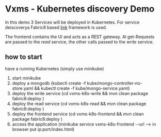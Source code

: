 # Vxms - Kubernetes discovery Demo

In this demo 3 Services will be deployed in Kubernetes. For service deiscoverya Fabric8 based [link](https://github.com/amoAHCP/k8sdiscovery) framework is used.

The frontend contains the UI and acts as a REST gateway. Al get-Requests are passed to the *read* service, the other calls passed to the *write* service.

## how to start
have a running Kubernetes (simply use minikube)
1. start minikube
2. deploy a mongodb (kubectl create -f kube/mongo-controller-no-store.yaml && kubectl create -f kube/mongo-service.yaml)
3. deploy the write service (cd vxms-k8s-write && mvn clean package fabric8:deploy )
4. deploy the read service (cd vxms-k8s-read && mvn clean package fabric8:deploy )
5. deploy the frontend service (cd vxms-k8s-frontend && mvn clean package fabric8:deploy )
6. access the application (minikube service vxms-k8s-frontend --url --> in browser put ip:port/index.html)
